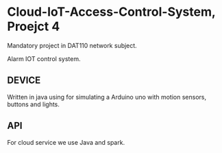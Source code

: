 # Cloud-IoT-Access-Control-System, Proejct 4 
Mandatory project in DAT110 network subject. 

Alarm IOT control system.

## DEVICE
Written in java using for simulating a Arduino uno with motion sensors, buttons and lights.

## API
For cloud service we use Java and spark.
